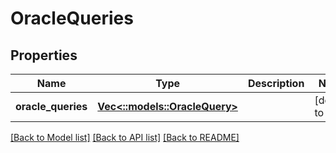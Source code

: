 # OracleQueries

## Properties
Name | Type | Description | Notes
------------ | ------------- | ------------- | -------------
**oracle_queries** | [**Vec<::models::OracleQuery>**](OracleQuery.md) |  | [default to null]

[[Back to Model list]](../README.md#documentation-for-models) [[Back to API list]](../README.md#documentation-for-api-endpoints) [[Back to README]](../README.md)


